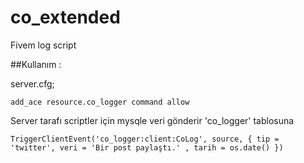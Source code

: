 # co_extended
Fivem log script



##Kullanım :

server.cfg;
```
add_ace resource.co_logger command allow

```

Server tarafı scriptler için mysqle veri gönderir 'co_logger' tablosuna

```
TriggerClientEvent('co_logger:client:CoLog', source, { tip = 'twitter', veri = 'Bir post paylaştı.' , tarih = os.date() })
  
```
